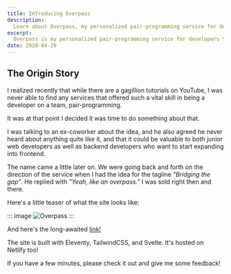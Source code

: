 ```yaml
---
title: Introducing Overpass
description:
  Learn about Overpass, my personalized pair-programming service for developers to learn modern frontend tooling and frameworks.
excerpt:
  Overpass is my personalized pair-programming service for developers to learn modern frontend tooling and frameworks. Learn about it here!
date: 2020-04-20
---
```


## The Origin Story

I realized recently that while there are a gagillion tutorials on YouTube, I was never able to find any services that offered such a vital skill in being a developer on a team, pair-programming.

It was at that point I decided it was time to do something about that.

I was talking to an ex-coworker about the idea, and he also agreed he never heard about anything quite like it, and that it could be valuable to both junior web developers as well as backend developers who want to start expanding into frontend.

The name came a little later on. We were going back and forth on the direction of the service when I had the idea for the tagline *"Bridging the gap"*. He replied with *"Yeah, like an overpass."* I was sold right then and there.

Here's a little teaser of what the site looks like:

::: image
![Overpass](/assets/overpass.jpg)
:::

And here's the long-awaited [link!](https://overpass.mattwaler.com)

The site is built with Eleventy, TailwindCSS, and Svelte. It's hosted on Netlify too!

If you have a few minutes, please check it out and give me some feedback!
